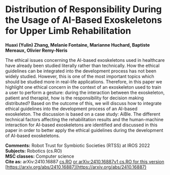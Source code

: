 # Distribution of Responsibility During the Usage of AI-Based Exoskeletons for Upper Limb Rehabilitation

**Huaxi (Yulin) Zhang, Melanie Fontaine, Marianne Huchard, Baptiste Mereaux, Olivier Remy-Neris**

The ethical issues concerning the AI-based exoskeletons used in healthcare have already been studied literally rather than technically. How the ethical guidelines can be integrated into the development process has not been widely studied. However, this is one of the most important topics which should be studied more in real-life applications. Therefore, in this paper we highlight one ethical concern in the context of an exoskeleton used to train a user to perform a gesture: during the interaction between the exoskeleton, patient and therapist, how is the responsibility for decision making distributed? Based on the outcome of this, we will discuss how to integrate ethical guidelines into the development process of an AI-based exoskeleton. The discussion is based on a case study: AiBle. The different technical factors affecting the rehabilitation results and the human-machine interaction for AI-based exoskeletons are identified and discussed in this paper in order to better apply the ethical guidelines during the development of AI-based exoskeletons.

**Comments:** Robot Trust for Symbiotic Societies (RTSS) at IROS 2022  
**Subjects:** Robotics (cs.RO)  
**MSC classes:** Computer science  
**Cite as:** arXiv:2410.16887 [cs.RO](https://arxiv.org/abs/2410.16887)
[or arXiv:2410.16887v1 cs.RO for this version](https://arxiv.org/abs/2410.16887v1)
[https://arxiv.org/abs/2410.16887](https://arxiv.org/abs/2410.16887)
